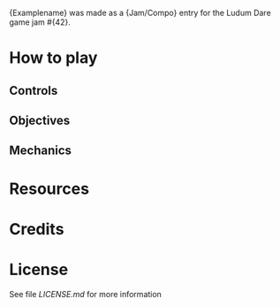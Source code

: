 
{Examplename} was made as a {Jam/Compo} entry for the Ludum Dare game jam #{42}.

# How to play

## Controls

## Objectives

## Mechanics

# Resources

# Credits

# License

See file *LICENSE.md* for more information
